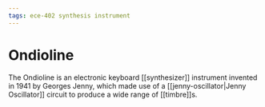 ```yaml
---
tags: ece-402 synthesis instrument
---
```


# Ondioline

The Ondioline is an electronic keyboard [[synthesizer]] instrument invented in 1941 by Georges Jenny, which made use of a [[jenny-oscillator|Jenny Oscillator]] circuit to produce a wide range of [[timbre]]s.
